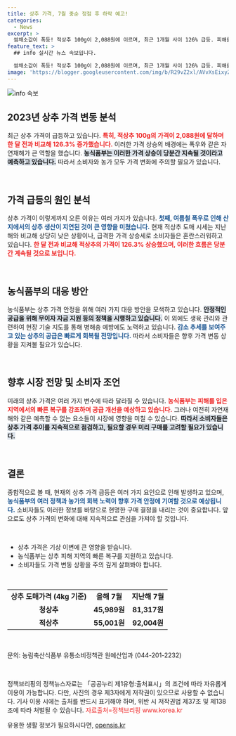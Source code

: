 ```yaml
---
title: 상추 가격, 7월 중순 정점 후 하락 예고!
categories:
  - News
excerpt: >
  쌈채소값이 폭등! 적상추 100g이 2,088원에 이르며, 최근 1개월 사이 126% 급등. 피해를 입은 농가는 신속히 복구 중이나, 공급 부족 사태는 계속될까? 궁금증을 자아내는 이 이야기의 전말을 확인하세요!
feature_text: >
  ## info 실시간 뉴스 속보입니다.

  쌈채소값이 폭등! 적상추 100g이 2,088원에 이르며, 최근 1개월 사이 126% 급등. 피해를 입은 농가는 신속히 복구 중이나, 공급 부족 사태는 계속될까? 궁금증을 자아내는 이 이야기의 전말을 확인하세요!
image: 'https://blogger.googleusercontent.com/img/b/R29vZ2xl/AVvXsEixyZcFfHzMRdzZMjFBmAUKJYCLCGyLL1o632UiGVXcaFdKo_bkvkuCioo0uUKlGfBVcT3P84aROyZIXSBEx3Aw5nCQ3pTgDom1WDC4m8eifvWiAmWEEVb4x6G_l8C0QH225ldMjyaFvpxGEBGNO37VmDTDMHGhJPq73UglMfDca1-0aw/s1600/blogspot.png'
---
```


<p><img src="https://blogger.googleusercontent.com/img/b/R29vZ2xl/AVvXsEixyZcFfHzMRdzZMjFBmAUKJYCLCGyLL1o632UiGVXcaFdKo_bkvkuCioo0uUKlGfBVcT3P84aROyZIXSBEx3Aw5nCQ3pTgDom1WDC4m8eifvWiAmWEEVb4x6G_l8C0QH225ldMjyaFvpxGEBGNO37VmDTDMHGhJPq73UglMfDca1-0aw/s1600/blogspot.png" alt="info 속보" /></p>

<h2 data-ke-size="size26">2023년 상추 가격 변동 분석</h2>

<p data-ke-size="size16">최근 상추 가격이 급등하고 있습니다. <b><span style="color: #ee2323;">특히, 적상추 100g의 가격이 2,088원에 달하며 한 달 전과 비교해 126.3% 증가했습니다.</span></b> 이러한 가격 상승의 배경에는 폭우와 같은 자연재해가 큰 역할을 했습니다. <b><span style="background-color: #21538527;">농식품부는 이러한 가격 상승이 당분간 지속될 것이라고 예측하고 있습니다.</span></b> 따라서 소비자와 농가 모두 가격 변화에 주의할 필요가 있습니다.</p>

<p data-ke-size="size16">&nbsp;</p>

<h2 data-ke-size="size26">가격 급등의 원인 분석</h2>

<p data-ke-size="size16">상추 가격이 이렇게까지 오른 이유는 여러 가지가 있습니다. <b><span style="color: #1a5490;">첫째, 여름철 폭우로 인해 산지에서의 상추 생산이 지연된 것이 큰 영향을 미쳤습니다.</span></b> 현재 적상추 도매 시세는 지난해와 비교해 상당히 낮은 상황이나, 급격한 가격 상승세로 소비자들은 혼란스러워하고 있습니다. <b><span style="color: #ee2323;">한 달 전과 비교해 적상추의 가격이 126.3% 상승했으며, 이러한 흐름은 당분간 계속될 것으로 보입니다.</span></b></p>

<p data-ke-size="size16">&nbsp;</p>

<h2 data-ke-size="size26">농식품부의 대응 방안</h2>

<p data-ke-size="size16">농식품부는 상추 가격 안정을 위해 여러 가지 대응 방안을 모색하고 있습니다. <b><span style="background-color: #21538527;">안정적인 공급을 위해 무이자 자금 지원 등의 정책을 시행하고 있습니다.</span></b> 이 외에도 생육 관리와 관련하여 현장 기술 지도를 통해 병해충 예방에도 노력하고 있습니다. <b><span style="color: #1a5490;">감소 추세를 보여주고 있는 상추의 공급은 빠르게 회복될 전망입니다.</span></b> 따라서 소비자들은 향후 가격 변동 상황을 지켜볼 필요가 있습니다.</p>

<p data-ke-size="size16">&nbsp;</p>

<h2 data-ke-size="size26">향후 시장 전망 및 소비자 조언</h2>

<p data-ke-size="size16">미래의 상추 가격은 여러 가지 변수에 따라 달라질 수 있습니다. <b><span style="color: #ee2323;">농식품부는 피해를 입은 지역에서의 빠른 복구를 강조하며 공급 개선을 예상하고 있습니다.</span></b> 그러나 여전히 자연재해와 같은 예측할 수 없는 요소들이 시장에 영향을 미칠 수 있습니다. <b><span style="background-color: #21538527;">따라서 소비자들은 상추 가격 추이를 지속적으로 점검하고, 필요할 경우 미리 구매를 고려할 필요가 있습니다.</span></b></p>

<p data-ke-size="size16">&nbsp;</p>

<h2 data-ke-size="size26">결론</h2>

<p data-ke-size="size16">종합적으로 볼 때, 현재의 상추 가격 급등은 여러 가지 요인으로 인해 발생하고 있으며, <b><span style="color: #1a5490;">농식품부의 여러 정책과 농가의 회복 노력이 향후 가격 안정에 기여할 것으로 예상됩니다.</span></b> 소비자들도 이러한 정보를 바탕으로 현명한 구매 결정을 내리는 것이 중요합니다. 앞으로도 상추 가격의 변화에 대해 지속적으로 관심을 가져야 할 것입니다.</p>

<p data-ke-size="size16">&nbsp;</p>

<ul>
<li>상추 가격은 기상 이변에 큰 영향을 받습니다.</li>
<li>농식품부는 상추 피해 지역의 빠른 복구를 지원하고 있습니다.</li>
<li>소비자들도 가격 변동 상황을 주의 깊게 살펴봐야 합니다.</li>
</ul>

<p data-ke-size="size16">&nbsp;</p>

<table>
<tr>
<td style="text-align: center; height: 17px;"><b>상추 도매가격 (4kg 기준)</b></td>
<td style="text-align: center; height: 17px;"><b>올해 7월</b></td>
<td style="text-align: center; height: 17px;"><b>지난해 7월</b></td>
</tr>
<tr>
<td style="text-align: center; height: 17px;"><b>청상추</b></td>
<td style="text-align: center; height: 17px;"><b>45,989원</b></td>
<td style="text-align: center; height: 17px;"><b>81,317원</b></td>
</tr>
<tr>
<td style="text-align: center; height: 17px;"><b>적상추</b></td>
<td style="text-align: center; height: 17px;"><b>55,001원</b></td>
<td style="text-align: center; height: 17px;"><b>92,004원</b></td>
</tr>
</table>

<p data-ke-size="size16">&nbsp;</p>

<p data-ke-size="size16">문의: 농림축산식품부 유통소비정책관 원예산업과 (044-201-2232)</p>

<p data-ke-size="size16">&nbsp;</p>

<p data-ke-size="size16">정책브리핑의 정책뉴스자료는 「공공누리 제1유형:출처표시」의 조건에 따라 자유롭게 이용이 가능합니다. 다만, 사진의 경우 제3자에게 저작권이 있으므로 사용할 수 없습니다. 기사 이용 시에는 출처를 반드시 표기해야 하며, 위반 시 저작권법 제37조 및 제138조에 따라 처벌될 수 있습니다. <span style="color: #ee2323;">자료출처=정책브리핑 www.korea.kr</span></p>
유용한 생활 정보가 필요하시다면, <a href="https://opensis.kr" rel="dofollow">opensis.kr</a>



